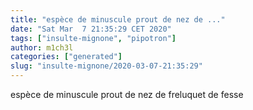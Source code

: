 ```yaml
---
title: "espèce de minuscule prout de nez de ..."
date: "Sat Mar  7 21:35:29 CET 2020"
tags: ["insulte-mignone", "pipotron"]
author: m1ch3l
categories: ["generated"]
slug: "insulte-mignone/2020-03-07-21:35:29"
---
```


espèce de minuscule prout de nez de freluquet de fesse

